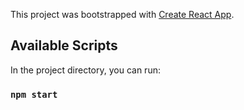 This project was bootstrapped with [Create React App](https://github.com/facebook/create-react-app).

## Available Scripts

In the project directory, you can run:

### `npm start`
